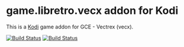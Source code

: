 # game.libretro.vecx addon for Kodi

This is a [Kodi](http://kodi.tv) game addon for GCE - Vectrex (vecx).

[![Build Status](https://travis-ci.org/kodi-game/game.libretro.vecx.svg?branch=master)](https://travis-ci.org/kodi-game/game.libretro.vecx)
[![Build Status](https://ci.appveyor.com/api/projects/status/github/kodi-game/game.libretro.vecx?svg=true)](https://ci.appveyor.com/project/kodi-game/game-libretro-vecx)
